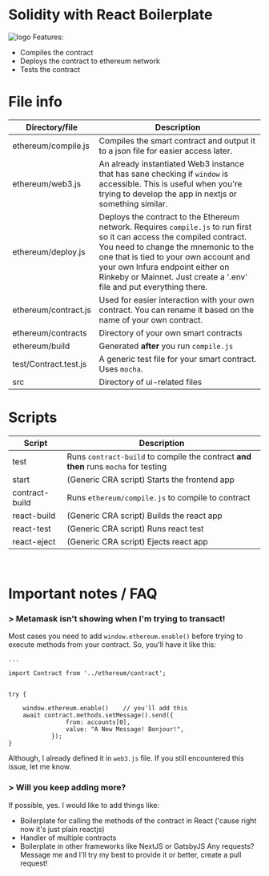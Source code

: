 # Solidity with React Boilerplate
![logo](https://i.imgur.com/AXGl9Z3.jpg)
Features:
- Compiles the contract
- Deploys the contract to ethereum network
- Tests the contract

# File info
| Directory/file        | Description                                                                                                                                                                                                                                                                                                         |
|-----------------------|---------------------------------------------------------------------------------------------------------------------------------------------------------------------------------------------------------------------------------------------------------------------------------------------------------------------|
| ethereum/compile.js   | Compiles the smart contract and output it to a json file for easier access later.                                                                                                                                                                                                                                   |
| ethereum/web3.js      | An already instantiated Web3 instance that has sane checking if `window` is accessible. This is useful when you're trying to develop the app in nextjs or something similar.                                                                                                                                        |
| ethereum/deploy.js    | Deploys the contract to the Ethereum network. Requires `compile.js` to run first so it can access the compiled contract. You need to change the mnemonic to the one that is tied to your own account and your own Infura endpoint either on Rinkeby or Mainnet. Just create a '.env' file and put everything there. |
| ethereum/contract.js  | Used for easier interaction with your own contract. You can rename it based on the name of your own contract.                                                                                                                                                                                                       |
| ethereum/contracts    | Directory of your own smart contracts                                                                                                                                                                                                                                                                               |
| ethereum/build        | Generated **after** you run `compile.js`                                                                                                                                                                                                                                                                            |
| test/Contract.test.js | A generic test file for your smart contract. Uses `mocha`.                                                                                                                                                                                                                                                          |
| src                   | Directory of ui-related files                                                                                                                                                                                                                                                                                       |


# Scripts
| Script         | Description                                                                         |
|----------------|-------------------------------------------------------------------------------------|
| test           | Runs `contract-build` to compile the contract **and then** runs `mocha` for testing |
| start          | (Generic CRA script) Starts the frontend app                                        |
| contract-build | Runs `ethereum/compile.js` to compile to contract                                   |
| react-build    | (Generic CRA script) Builds the react app                                           |
| react-test     | (Generic CRA script) Runs react test                                                |
| react-eject    | (Generic CRA script) Ejects react app                                               |


<br/>

# Important notes / FAQ
### > Metamask isn't showing when I'm trying to transact!
Most cases you need to add `window.ethereum.enable()` before trying to
execute methods from your contract. So, you'll have it like this:
```
...

import Contract from '../ethereum/contract';


try {

    window.ethereum.enable()    // you'll add this
    await contract.methods.setMessage().send({
                from: accounts[0],
                value: "A New Message! Bonjour!",
            });
}
```
Although, I already defined it in `web3.js` file. If you still encountered this issue, let me know.

### > Will you keep adding more?
If possible, yes. I would like to add things like:
- Boilerplate for calling the methods of the contract in React ('cause right now it's just plain reactjs)
- Handler of multiple contracts
- Boilerplate in other frameworks like NextJS or GatsbyJS
Any requests? Message me and I'll try my best to provide it or better, create a pull request!
